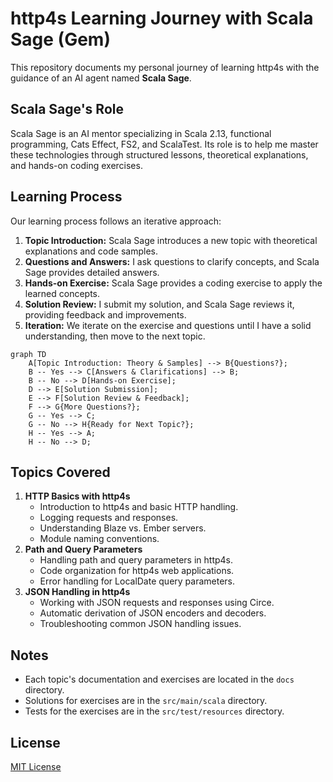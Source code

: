 # http4s Learning Journey with Scala Sage (Gem)

This repository documents my personal journey of learning http4s with the guidance of an AI agent named **Scala Sage**.

## Scala Sage's Role

Scala Sage is an AI mentor specializing in Scala 2.13, functional programming, Cats Effect, FS2, and ScalaTest. Its role is to help me master these technologies through structured lessons, theoretical explanations, and hands-on coding exercises.

## Learning Process

Our learning process follows an iterative approach:

1.  **Topic Introduction:** Scala Sage introduces a new topic with theoretical explanations and code samples.
2.  **Questions and Answers:** I ask questions to clarify concepts, and Scala Sage provides detailed answers.
3.  **Hands-on Exercise:** Scala Sage provides a coding exercise to apply the learned concepts.
4.  **Solution Review:** I submit my solution, and Scala Sage reviews it, providing feedback and improvements.
5.  **Iteration:** We iterate on the exercise and questions until I have a solid understanding, then move to the next topic.

```mermaid
graph TD
    A[Topic Introduction: Theory & Samples] --> B{Questions?};
    B -- Yes --> C[Answers & Clarifications] --> B;
    B -- No --> D[Hands-on Exercise];
    D --> E[Solution Submission];
    E --> F[Solution Review & Feedback];
    F --> G{More Questions?};
    G -- Yes --> C;
    G -- No --> H{Ready for Next Topic?};
    H -- Yes --> A;
    H -- No --> D;
```

## Topics Covered

1.  **HTTP Basics with http4s**
    * Introduction to http4s and basic HTTP handling.
    * Logging requests and responses.
    * Understanding Blaze vs. Ember servers.
    * Module naming conventions.
2.  **Path and Query Parameters**
    * Handling path and query parameters in http4s.
    * Code organization for http4s web applications.
    * Error handling for LocalDate query parameters.
3.  **JSON Handling in http4s**
    * Working with JSON requests and responses using Circe.
    * Automatic derivation of JSON encoders and decoders.
    * Troubleshooting common JSON handling issues.

## Notes

* Each topic's documentation and exercises are located in the `docs` directory.
* Solutions for exercises are in the `src/main/scala` directory.
* Tests for the exercises are in the `src/test/resources` directory.

## License

[MIT License](LICENSE)
